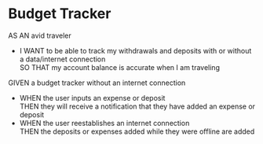 # Budget Tracker

AS AN avid traveler
- I WANT to be able to track my withdrawals and deposits with or without a data/internet connection<br />
SO THAT my account balance is accurate when I am traveling 

GIVEN a budget tracker without an internet connection
- WHEN the user inputs an expense or deposit<br />
THEN they will receive a notification that they have added an expense or deposit
- WHEN the user reestablishes an internet connection<br />
THEN the deposits or expenses added while they were offline are added 
